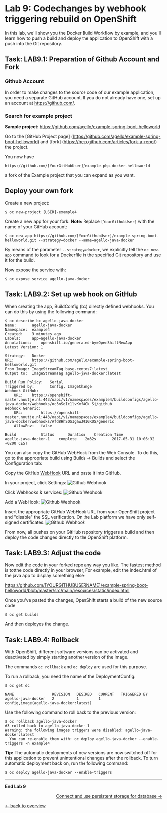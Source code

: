
# Lab 9: Codechanges by webhook triggering rebuild on OpenShift

In this lab, we'll show you the Docker Build Workflow by example, and you'll learn how to push a build and deploy the application to OpenShift with a push into the Git repository.

## Task: LAB9.1: Preparation of Github Account and Fork

### Github Account

In order to make changes to the source code of our example application, you need a separate GitHub account. If you do not already have one, set up an account at https://github.com/.

### Search for example project

**Sample project:** https://github.com/agello/example-spring-boot-helloworld

Go to the [GitHub Project page] (https://github.com/agello/example-spring-boot-helloworld) and [fork] (https://help.github.com/articles/fork-a-repo/) the project.

You now have
```
https://github.com/[YourGitHubUser]/example-php-docker-helloworld
```

a fork of the Example project that you can expand as you want.

## Deploy your own fork

Create a new project:
```
$ oc new-project [USER]-example4
```

Create a new app for your fork. **Note:** Replace `[YourGithubUser]` with the name of your GitHub account:

```
$ oc new-app https://github.com/[YourGithubUser]/example-spring-boot-helloworld.git --strategy=docker --name=agello-java-docker
```
By means of the parameter `--strategy=docker`, we explicitly tell the `oc new-app` command to look for a Dockerfile in the specified Git repository and use it for the build.

Now expose the service with:
```
$ oc expose service agello-java-docker
```

## Task: LAB9.2: Set up web hook on GitHub

When creating the app, BuildConfig (bc) directly defined webhooks. You can do this by using the following command:

```
$ oc describe bc agello-java-docker
Name:		agello-java-docker
Namespace:	example4
Created:	3 minutes ago
Labels:		app=agello-java-docker
Annotations:	openshift.io/generated-by=OpenShiftNewApp
Latest Version:	1

Strategy:	Docker
URL:		https://github.com/agello/example-spring-boot-helloworld.git
From Image:	ImageStreamTag base-centos7:latest
Output to:	ImageStreamTag agello-java-docker:latest

Build Run Policy:	Serial
Triggered by:		Config, ImageChange
Webhook GitHub:
	URL:	https://openshift-master.noutje.nl:443/oapi/v1/namespaces/example4/buildconfigs/agello-java-docker/webhooks/oc3nSoIc1lvKxf8Ck_Sj/github
Webhook Generic:
	URL:		https://openshift-master.noutje.nl:443/oapi/v1/namespaces/example4/buildconfigs/agello-java-docker/webhooks/Afd8HhSQSIgawJQ1GRUS/generic
	AllowEnv:	false

Build			Status		Duration	Creation Time
agello-java-docker-1 	complete 	2m32s 		2017-05-31 10:06:32 +0200 CEST
```

You can also copy the GitHub WebHook from the Web Console. To do this, go to the appropriate build using Builds → Builds and select the Configuration tab:

Copy the GitHub [WebHook](https://developer.github.com/webhooks/) URL and paste it into GitHub.

In your project, click Settings:
![Github Webhook](../images/lab_09_webhook_github1.png)

Click Webhooks & services:
![Github Webhook](../images/lab_09_webhook_github2.png)

Add a WebHook:
![Github Webhook](../images/lab_09_webhook_github3.png)

Insert the appropriate GitHub WebHook URL from your OpenShift project and "disable" the SSL verification. On the Lab platform we have only self-signed certificates.
![Github Webhook](../images/lab_09_webhook_github4.png)

From now, all pushes on your GitHub repository triggers a build and then deploy the code changes directly to the OpenShift platform.

## Task: LAB9.3: Adjust the code

Now edit the code in your forked repo any way you like. The fastest method is totthe code directly in your browser;
For example, edit the index.html of the java app to display something else;

https://github.com/[YOURGITHUBUSERNAME]/example-spring-boot-helloworld/blob/master/src/main/resources/static/index.html

Once you've pasted the changes, OpenShift starts a build of the new source code
```
$ oc get builds
```

And then deployes the change.

## Task: LAB9.4: Rollback

With OpenShift, different software versions can be activated and deactivated by simply starting another version of the image.

The commands `oc rollback` and `oc deploy` are used for this purpose.

To run a rollback, you need the name of the DeploymentConfig:

```
$ oc get dc

NAME                 REVISION   DESIRED   CURRENT   TRIGGERED BY
agello-java-docker   2          1         1         config,image(agello-java-docker:latest)

```

Use the following command to roll back to the previous version:

```
$ oc rollback agello-java-docker
#3 rolled back to agello-java-docker-1
Warning: the following images triggers were disabled: agello-java-docker:latest
  You can re-enable them with: oc deploy agello-java-docker --enable-triggers -n example4
```

**Tip:** The automatic deployments of new versions are now switched off for this application to prevent unintentional changes after the rollback. To turn automatic deployment back on, run the following command:


```
$ oc deploy agello-java-docker --enable-triggers
```

---

**End Lab 9**

<p width = "100px" align = "right"> <a href="10_persistent_storage.md"> Connect and use persistent storage for database → </a> </p>

[← back to overview](../README.md)
